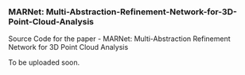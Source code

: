 ### MARNet: Multi-Abstraction-Refinement-Network-for-3D-Point-Cloud-Analysis
Source Code for the paper - MARNet: Multi-Abstraction Refinement Network for 3D Point Cloud Analysis

To be uploaded soon.
